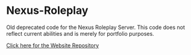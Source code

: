 # Nexus-Roleplay
Old deprecated code for the Nexus Roleplay Server. This code does not reflect current abilities and is merely for portfolio purposes.

[Click here for the Website Repository](https://github.com/LubricantJam/Nexus-Roleplay-Website)
